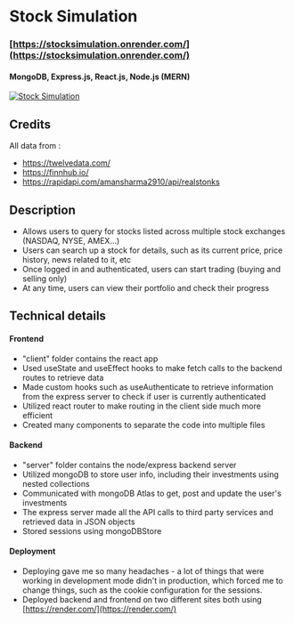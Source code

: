 # Stock Simulation
### [https://stocksimulation.onrender.com/](https://stocksimulation.onrender.com/)

#### MongoDB, Express.js, React.js, Node.js (MERN)

[![Stock Simulation](https://img.youtube.com/vi/jfb18YuNJQY/0.jpg)](https://www.youtube.com/watch?v=jfb18YuNJQY "Stock Simulation")

## Credits
All data from :
  - https://twelvedata.com/
  - https://finnhub.io/
  - https://rapidapi.com/amansharma2910/api/realstonks

## Description
- Allows users to query for stocks listed across multiple stock exchanges (NASDAQ, NYSE, AMEX...)
- Users can search up a stock for details, such as its current price, price history, news related to it, etc
- Once logged in and authenticated, users can start trading (buying and selling only)
- At any time, users can view their portfolio and check their progress

## Technical details
#### Frontend
- "client" folder contains the react app
- Used useState and useEffect hooks to make fetch calls to the backend routes to retrieve data
- Made custom hooks such as useAuthenticate to retrieve information from the express server to check if user is currently authenticated
- Utilized react router to make routing in the client side much more efficient  
- Created many components to separate the code into multiple files

#### Backend
- "server" folder contains the node/express backend server
- Utilized mongoDB to store user info, including their investments using nested collections
- Communicated with mongoDB Atlas to get, post and update the user's investments
- The express server made all the API calls to third party services and retrieved data in JSON objects
- Stored sessions using mongoDBStore

#### Deployment
- Deploying gave me so many headaches - a lot of things that were working in development mode didn't in production, which forced me to change things, such as the cookie configuration for the sessions.
- Deployed backend and frontend on two different sites both using [https://render.com/](https://render.com/)
